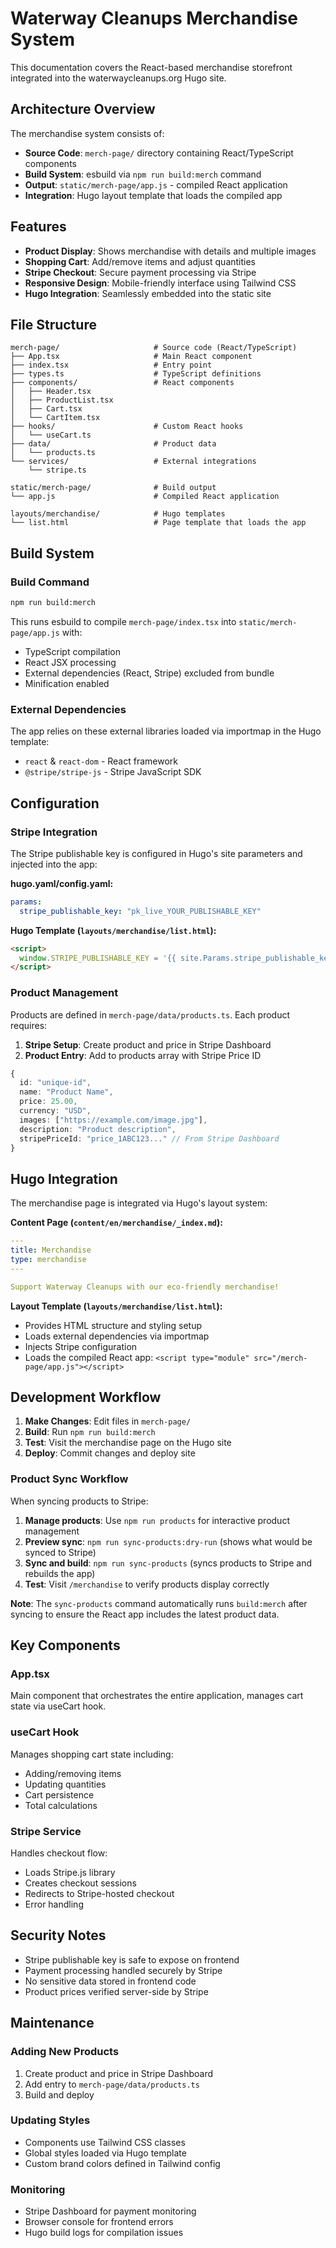 # Waterway Cleanups Merchandise System

This documentation covers the React-based merchandise storefront integrated into the waterwaycleanups.org Hugo site.

## Architecture Overview

The merchandise system consists of:

- **Source Code**: `merch-page/` directory containing React/TypeScript components
- **Build System**: esbuild via `npm run build:merch` command
- **Output**: `static/merch-page/app.js` - compiled React application
- **Integration**: Hugo layout template that loads the compiled app

## Features

- **Product Display**: Shows merchandise with details and multiple images
- **Shopping Cart**: Add/remove items and adjust quantities
- **Stripe Checkout**: Secure payment processing via Stripe
- **Responsive Design**: Mobile-friendly interface using Tailwind CSS
- **Hugo Integration**: Seamlessly embedded into the static site

## File Structure

```
merch-page/                     # Source code (React/TypeScript)
├── App.tsx                     # Main React component
├── index.tsx                   # Entry point
├── types.ts                    # TypeScript definitions
├── components/                 # React components
│   ├── Header.tsx
│   ├── ProductList.tsx
│   ├── Cart.tsx
│   └── CartItem.tsx
├── hooks/                      # Custom React hooks
│   └── useCart.ts
├── data/                       # Product data
│   └── products.ts
└── services/                   # External integrations
    └── stripe.ts

static/merch-page/              # Build output
└── app.js                      # Compiled React application

layouts/merchandise/            # Hugo templates
└── list.html                   # Page template that loads the app
```

## Build System

### Build Command
```bash
npm run build:merch
```

This runs esbuild to compile `merch-page/index.tsx` into `static/merch-page/app.js` with:
- TypeScript compilation
- React JSX processing
- External dependencies (React, Stripe) excluded from bundle
- Minification enabled

### External Dependencies
The app relies on these external libraries loaded via importmap in the Hugo template:
- `react` & `react-dom` - React framework
- `@stripe/stripe-js` - Stripe JavaScript SDK

## Configuration

### Stripe Integration

The Stripe publishable key is configured in Hugo's site parameters and injected into the app:

**hugo.yaml/config.yaml:**
```yaml
params:
  stripe_publishable_key: "pk_live_YOUR_PUBLISHABLE_KEY"
```

**Hugo Template (`layouts/merchandise/list.html`):**
```html
<script>
  window.STRIPE_PUBLISHABLE_KEY = '{{ site.Params.stripe_publishable_key | safeJS }}';
</script>
```

### Product Management

Products are defined in `merch-page/data/products.ts`. Each product requires:

1. **Stripe Setup**: Create product and price in Stripe Dashboard
2. **Product Entry**: Add to products array with Stripe Price ID

```typescript
{
  id: "unique-id",
  name: "Product Name",
  price: 25.00,
  currency: "USD",
  images: ["https://example.com/image.jpg"],
  description: "Product description",
  stripePriceId: "price_1ABC123..." // From Stripe Dashboard
}
```

## Hugo Integration

The merchandise page is integrated via Hugo's layout system:

**Content Page (`content/en/merchandise/_index.md`):**
```yaml
---
title: Merchandise
type: merchandise
---

Support Waterway Cleanups with our eco-friendly merchandise!
```

**Layout Template (`layouts/merchandise/list.html`):**
- Provides HTML structure and styling setup
- Loads external dependencies via importmap
- Injects Stripe configuration
- Loads the compiled React app: `<script type="module" src="/merch-page/app.js"></script>`

## Development Workflow

1. **Make Changes**: Edit files in `merch-page/`
2. **Build**: Run `npm run build:merch`
3. **Test**: Visit the merchandise page on the Hugo site
4. **Deploy**: Commit changes and deploy site

### Product Sync Workflow

When syncing products to Stripe:

1. **Manage products**: Use `npm run products` for interactive product management
2. **Preview sync**: `npm run sync-products:dry-run` (shows what would be synced to Stripe)
3. **Sync and build**: `npm run sync-products` (syncs products to Stripe and rebuilds the app)
4. **Test**: Visit `/merchandise` to verify products display correctly

**Note**: The `sync-products` command automatically runs `build:merch` after syncing to ensure the React app includes the latest product data.

## Key Components

### App.tsx
Main component that orchestrates the entire application, manages cart state via useCart hook.

### useCart Hook
Manages shopping cart state including:
- Adding/removing items
- Updating quantities  
- Cart persistence
- Total calculations

### Stripe Service
Handles checkout flow:
- Loads Stripe.js library
- Creates checkout sessions
- Redirects to Stripe-hosted checkout
- Error handling

## Security Notes

- Stripe publishable key is safe to expose on frontend
- Payment processing handled securely by Stripe
- No sensitive data stored in frontend code
- Product prices verified server-side by Stripe

## Maintenance

### Adding New Products
1. Create product and price in Stripe Dashboard
2. Add entry to `merch-page/data/products.ts`
3. Build and deploy

### Updating Styles
- Components use Tailwind CSS classes
- Global styles loaded via Hugo template
- Custom brand colors defined in Tailwind config

### Monitoring
- Stripe Dashboard for payment monitoring
- Browser console for frontend errors
- Hugo build logs for compilation issues
